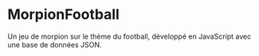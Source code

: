 # MorpionFootball
Un jeu de morpion sur le thème du football, développé en JavaScript avec une base de données JSON.
